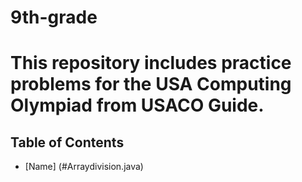 # 9th-grade
# This repository includes practice problems for the USA Computing Olympiad from USACO Guide.
## Table of Contents
- [Name] (#Arraydivision.java)
